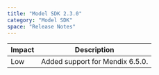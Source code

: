 ```yaml
---
title: "Model SDK 2.3.0"
category: "Model SDK"
space: "Release Notes"
---
```

| Impact | Description |
| --- | --- |
| Low | Added support for Mendix 6.5.0. |